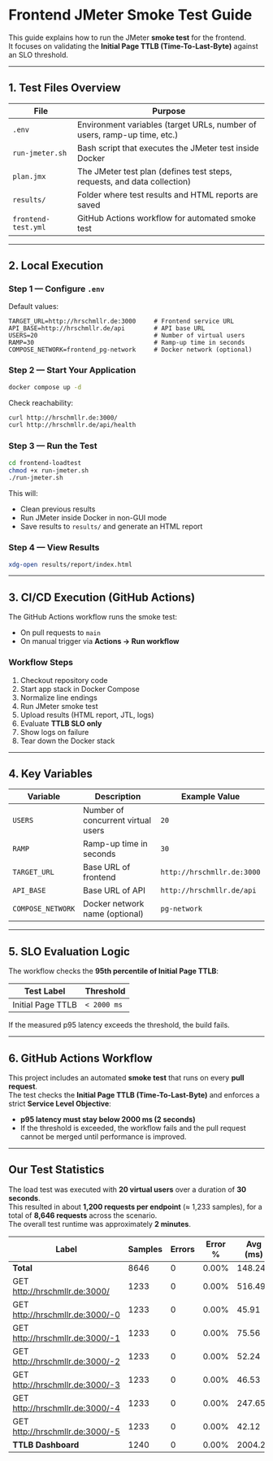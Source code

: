 # Frontend JMeter Smoke Test Guide

This guide explains how to run the JMeter **smoke test** for the frontend.  
It focuses on validating the **Initial Page TTLB (Time-To-Last-Byte)** against an SLO threshold.

---

## 1. Test Files Overview

| File | Purpose |
|------|---------|
| `.env` | Environment variables (target URLs, number of users, ramp-up time, etc.) |
| `run-jmeter.sh` | Bash script that executes the JMeter test inside Docker |
| `plan.jmx` | The JMeter test plan (defines test steps, requests, and data collection) |
| `results/` | Folder where test results and HTML reports are saved |
| `frontend-test.yml` | GitHub Actions workflow for automated smoke test |

---

## 2. Local Execution

### Step 1 — Configure `.env`
Default values:

```env
TARGET_URL=http://hrschmllr.de:3000     # Frontend service URL
API_BASE=http://hrschmllr.de/api        # API base URL
USERS=20                                # Number of virtual users
RAMP=30                                 # Ramp-up time in seconds
COMPOSE_NETWORK=frontend_pg-network     # Docker network (optional)
```

### Step 2 — Start Your Application

```bash
docker compose up -d
```

Check reachability:

```bash
curl http://hrschmllr.de:3000/
curl http://hrschmllr.de/api/health
```

### Step 3 — Run the Test

```bash
cd frontend-loadtest
chmod +x run-jmeter.sh
./run-jmeter.sh
```

This will:

* Clean previous results  
* Run JMeter inside Docker in non-GUI mode  
* Save results to `results/` and generate an HTML report  

### Step 4 — View Results

```bash
xdg-open results/report/index.html
```

---

## 3. CI/CD Execution (GitHub Actions)

The GitHub Actions workflow runs the smoke test:

* On pull requests to `main`  
* On manual trigger via **Actions → Run workflow**  

### Workflow Steps

1. Checkout repository code  
2. Start app stack in Docker Compose  
3. Normalize line endings  
4. Run JMeter smoke test  
5. Upload results (HTML report, JTL, logs)  
6. Evaluate **TTLB SLO only**  
7. Show logs on failure  
8. Tear down the Docker stack  

---

## 4. Key Variables

| Variable          | Description                                       | Example Value             |
| ----------------- | ------------------------------------------------- | ------------------------- |
| `USERS`           | Number of concurrent virtual users                | `20`                      |
| `RAMP`            | Ramp-up time in seconds                           | `30`                      |
| `TARGET_URL`      | Base URL of frontend                              | `http://hrschmllr.de:3000`|
| `API_BASE`        | Base URL of API                                   | `http://hrschmllr.de/api` |
| `COMPOSE_NETWORK` | Docker network name (optional)                    | `pg-network`     |

---

## 5. SLO Evaluation Logic

The workflow checks the **95th percentile of Initial Page TTLB**:  

| Test Label        | Threshold   |
| ----------------- | ----------- |
| Initial Page TTLB | `< 2000 ms` |

If the measured p95 latency exceeds the threshold, the build fails.

---

## 6. GitHub Actions Workflow


This project includes an automated **smoke test** that runs on every **pull request**.  
The test checks the **Initial Page TTLB (Time-To-Last-Byte)** and enforces a strict **Service Level Objective**:

- **p95 latency must stay below 2000 ms (2 seconds)**
- If the threshold is exceeded, the workflow fails and the pull request cannot be merged until performance is improved.
---


## Our Test Statistics

The load test was executed with **20 virtual users** over a duration of **30 seconds**.  
This resulted in about **1,200 requests per endpoint** (≈ 1,233 samples), for a total of **8,646 requests** across the scenario.  
The overall test runtime was approximately **2 minutes**.

| Label                                | Samples | Errors | Error % | Avg (ms) | Min | Max  | p50  | p90   | p95   | p99    | Throughput/s | KB/sec | Avg. Bytes |
|--------------------------------------|---------|--------|---------|----------|-----|------|------|-------|-------|--------|--------------|--------|------------|
| **Total**                            | 8646    | 0      | 0.00%   | 148.24   | 0   | 2581 | 58.0 | 467.0 | 526.0 | 686.53 | 48.31        | 8039.51| 11.95      |
| GET http://hrschmllr.de:3000/        | 1233    | 0      | 0.00%   | 516.49   | 354 | 1765 | 494.0| 600.6 | 708.2 | 899.98 | 6.89         | 4006.76| 5.95       |
| GET http://hrschmllr.de:3000/-0      | 1233    | 0      | 0.00%   | 45.91    | 26  | 388  | 40.0 | 61.0  | 67.3  | 149.64 | 6.91         | 7.44   | 0.82       |
| GET http://hrschmllr.de:3000/-1      | 1233    | 0      | 0.00%   | 75.56    | 29  | 414  | 71.0 | 105.0 | 112.0 | 128.66 | 6.91         | 105.64 | 0.92       |
| GET http://hrschmllr.de:3000/-2      | 1233    | 0      | 0.00%   | 52.24    | 29  | 568  | 43.0 | 67.0  | 84.6  | 222.28 | 6.91         | 7.28   | 1.09       |
| GET http://hrschmllr.de:3000/-3      | 1233    | 0      | 0.00%   | 46.53    | 28  | 319  | 42.0 | 64.0  | 70.0  | 102.96 | 6.94         | 7.79   | 1.13       |
| GET http://hrschmllr.de:3000/-4      | 1233    | 0      | 0.00%   | 247.65   | 159 | 1153 | 235.0| 298.0 | 329.3 | 538.28 | 6.93         | 3849.78| 1.00       |
| GET http://hrschmllr.de:3000/-5      | 1233    | 0      | 0.00%   | 42.12    | 27  | 155  | 38.0 | 58.0  | 62.0  | 90.98  | 6.94         | 53.90  | 1.02       |
| **TTLB Dashboard**                   | 1240    | 0      | 0.00%   | 2004.27  | 0   | 3298 | 2008.5| 2435.0| 2498.9| 2717.26| 6.87         | 3973.04| 5.90       |
